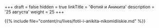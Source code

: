 +++
draft = false
hidden = true
linkTitle = 'Фотий и Аникита'
description = '25 августа'
weight = 25
+++

{{% include file="content/ru/lives/fotii-i-anikita-nikomidiiskie.md" %}}
